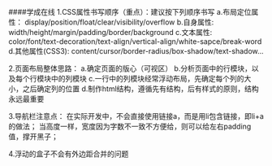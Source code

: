 ####学成在线
1.CSS属性书写顺序（重点）：建议按下列顺序书写
    a.布局定位属性：
        display/position/float/clear/visibility/overflow
    b.自身属性:
        width/height/margin/padding/border/background
    c.文本属性:
        color/font/text-decoration/text-align/vertical-align/white-sapce/break-word
    d.其他属性(CSS3):
        content/cursor/border-radius/box-shadow/text-shadow...

2.页面布局整体思路：
    a.确定页面的版心（可视区）
    b.分析页面中的行模块，以及每个行模块中的列模块
    c.一行中的列模块经常浮动布局，先确定每个列的大小，之后确定列的位置
    d.制作html结构，遵循先有结构，后有样式的原则，结构永远最重要

3.导航栏注意点：
    在实际开发中，不会直接使用链接a，而是用li包含链接，即li+a的做法；
    当高度一样，宽度因为字数不一致不方便给，则可以给左右padding值，撑开黑子；

4.浮动的盒子不会有外边距合并的问题